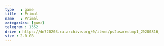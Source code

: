 ```yaml
---
type   : game
title  : Primal
name   : Primal
categories: [game]
telegram : 1352
drive : https://dn720203.ca.archive.org/0/items/ps2usaredump1_20200816_1458/Primal.7z
size : 2.0 GB
---
```




